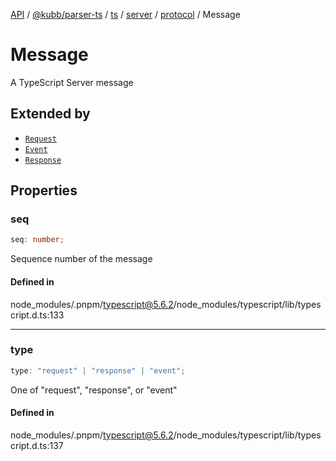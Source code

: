 [API](../../../../../../../../../packages.md) / [@kubb/parser-ts](../../../../../../../index.md) / [ts](../../../../../index.md) / [server](../../../index.md) / [protocol](../index.md) / Message

# Message

A TypeScript Server message

## Extended by

- [`Request`](Request.md)
- [`Event`](Event.md)
- [`Response`](Response.md)

## Properties

### seq

```ts
seq: number;
```

Sequence number of the message

#### Defined in

node\_modules/.pnpm/typescript@5.6.2/node\_modules/typescript/lib/typescript.d.ts:133

***

### type

```ts
type: "request" | "response" | "event";
```

One of "request", "response", or "event"

#### Defined in

node\_modules/.pnpm/typescript@5.6.2/node\_modules/typescript/lib/typescript.d.ts:137
